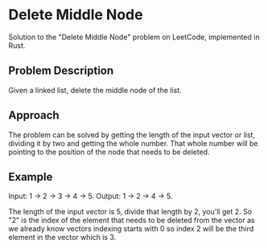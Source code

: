 # Delete Middle Node

Solution to the "Delete Middle Node" problem on LeetCode, implemented in Rust.

## Problem Description

Given a linked list, delete the middle node of the list.

## Approach
The problem can be solved by getting the length of the input vector or list, dividing it by two and getting the whole number.
That whole number will be pointing to the position of the node that needs to be deleted.

## Example

Input: 1 -> 2 -> 3 -> 4 -> 5.
Output: 1 -> 2 -> 4 -> 5.

The length of the input vector is 5, divide that length by 2, you'll get 2.
So "2" is the index of the element that needs to be deleted from the vector as we already know vectors indexing starts with 0 so index 2 will be the third element in the vector which is 3.
